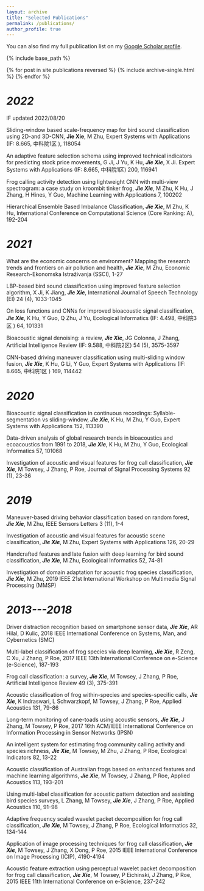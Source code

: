 ```yaml
---
layout: archive
title: "Selected Publications"
permalink: /publications/
author_profile: true
---
```

You can also find my full publication list on my [Google Scholar profile](https://scholar.google.ca/citations?user=S6Smw4cAAAAJ&hl=en).

{% include base_path %}

{% for post in site.publications reversed %}
  {% include archive-single.html %}
{% endfor %}


***2022***
======

IF updated 2022/08/20

Sliding-window based scale-frequency map for bird sound classification using 2D-and 3D-CNN, **Jie Xie**, M Zhu, Expert Systems with Applications (IF: 8.665, 中科院1区
), 118054

An adaptive feature selection schema using improved technical indicators for predicting stock price movements, G Ji, J Yu, K Hu, ***Jie Xie***, X Ji. Expert Systems with Applications (IF: 8.665, 中科院1区) 200, 116941

Frog calling activity detection using lightweight CNN with multi-view spectrogram: a case study on kroombit tinker frog, ***Jie Xie***, M Zhu, K Hu, J Zhang, H Hines, Y Guo, Machine Learning with Applications 7, 100202

Hierarchical Ensemble Based Imbalance Classification, ***Jie Xie***, M Zhu, K Hu, International Conference on Computational Science (Core Ranking: A), 192-204

***2021***
======
What are the economic concerns on environment? Mapping the research trends and frontiers on air pollution and health, ***Jie Xie***, M Zhu, Economic Research-Ekonomska Istraživanja (SSCI), 1-27

LBP-based bird sound classification using improved feature selection algorithm, X Ji, K Jiang, ***Jie Xie***, International Journal of Speech Technology (EI) 24 (4), 1033-1045

On loss functions and CNNs for improved bioacoustic signal classification, ***Jie Xie***, K Hu, Y Guo, Q Zhu, J Yu, Ecological Informatics (IF: 4.498, 中科院3区
) 64, 101331

Bioacoustic signal denoising: a review, ***Jie Xie***, JG Colonna, J Zhang, Artificial Intelligence Review (IF: 9.588, 中科院2区) 54 (5), 3575-3597

CNN-based driving maneuver classification using multi-sliding window fusion, ***Jie Xie***, K Hu, G Li, Y Guo, Expert Systems with Applications (IF: 8.665, 中科院1区
) 169, 114442

***2020***
======

Bioacoustic signal classification in continuous recordings: Syllable-segmentation vs sliding-window, ***Jie Xie***, K Hu, M Zhu, Y Guo, Expert Systems with Applications 152, 113390

Data-driven analysis of global research trends in bioacoustics and ecoacoustics from 1991 to 2018, ***Jie Xie***, K Hu, M Zhu, Y Guo, Ecological Informatics 57, 101068

Investigation of acoustic and visual features for frog call classification, ***Jie Xie***, M Towsey, J Zhang, P Roe, Journal of Signal Processing Systems 92 (1), 23-36

***2019***
======

Maneuver-based driving behavior classification based on random forest, ***Jie Xie***, M Zhu, IEEE Sensors Letters 3 (11), 1-4

Investigation of acoustic and visual features for acoustic scene classification, ***Jie Xie***, M Zhu, Expert Systems with Applications 126, 20-29

Handcrafted features and late fusion with deep learning for bird sound classification, ***Jie Xie***, M Zhu, Ecological Informatics 52, 74-81

Investigation of domain adaptation for acoustic frog species classification, ***Jie Xie***, M Zhu, 2019 IEEE 21st International Workshop on Multimedia Signal Processing (MMSP)

***2013---2018***
======

Driver distraction recognition based on smartphone sensor data, ***Jie Xie***, AR Hilal, D Kulic, 2018 IEEE International Conference on Systems, Man, and Cybernetics (SMC)

Multi-label classification of frog species via deep learning, ***Jie Xie***, R Zeng, C Xu, J Zhang, P Roe, 2017 IEEE 13th International Conference on e-Science (e-Science), 187-193

Frog call classification: a survey, ***Jie Xie***, M Towsey, J Zhang, P Roe, Artificial Intelligence Review 49 (3), 375-391

Acoustic classification of frog within-species and species-specific calls, ***Jie Xie***, K Indraswari, L Schwarzkopf, M Towsey, J Zhang, P Roe, Applied Acoustics 131, 79-86

Long-term monitoring of cane-toads using acoustic sensors, ***Jie Xie***, J Zhang, M Towsey, P Roe, 2017 16th ACM/IEEE International Conference on Information Processing in Sensor Networks (IPSN)

An intelligent system for estimating frog community calling activity and species richness, ***Jie Xie***, M Towsey, M Zhu, J Zhang, P Roe, Ecological Indicators 82, 13-22

Acoustic classification of Australian frogs based on enhanced features and machine learning algorithms, ***Jie Xie***, M Towsey, J Zhang, P Roe, Applied Acoustics 113, 193-201

Using multi-label classification for acoustic pattern detection and assisting bird species surveys, L Zhang, M Towsey, ***Jie Xie***, J Zhang, P Roe, Applied Acoustics 110, 91-98

Adaptive frequency scaled wavelet packet decomposition for frog call classification, ***Jie Xie***, M Towsey, J Zhang, P Roe, Ecological Informatics 32, 134-144

Application of image processing techniques for frog call classification, ***Jie Xie***, M Towsey, J Zhang, X Dong, P Roe, 2015 IEEE International Conference on Image Processing (ICIP), 4190-4194

Acoustic feature extraction using perceptual wavelet packet decomposition for frog call classification, ***Jie Xie***, M Towsey, P Eichinski, J Zhang, P Roe, 2015 IEEE 11th International Conference on e-Science, 237-242

